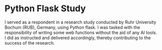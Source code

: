 # Python Flask Study

I served as a respondent in a research study conducted by Ruhr University Bochum (RUB), Germany, using Python flask. I was tasked with the responsibility of writing some web functions without the aid of any AI tools. I did as instructed and delivered accordingly, thereby contributing to the success of the research. 